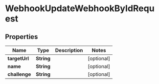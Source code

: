 

# WebhookUpdateWebhookByIdRequest


## Properties

| Name | Type | Description | Notes |
|------------ | ------------- | ------------- | -------------|
|**targetUrl** | **String** |  |  [optional] |
|**name** | **String** |  |  [optional] |
|**challenge** | **String** |  |  [optional] |



